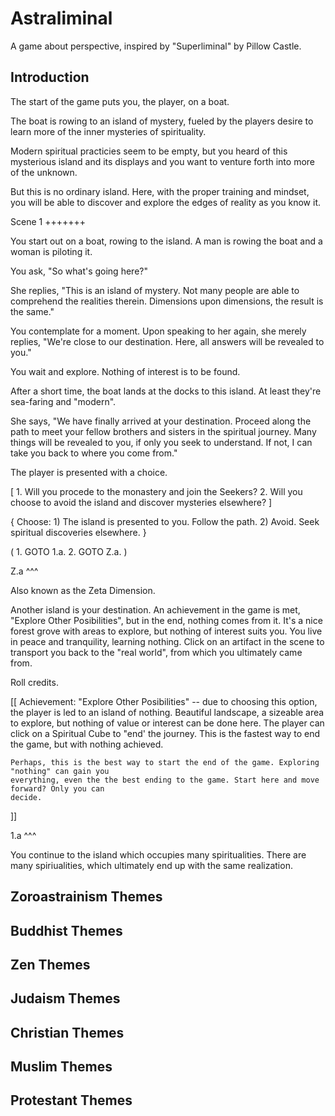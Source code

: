 Astraliminal
============

A game about perspective, inspired by "Superliminal" by Pillow Castle.

Introduction
------------

The start of the game puts you, the player, on a boat.

The boat is rowing to an island of mystery, fueled by the players desire to learn more of the inner
mysteries of spirituality.

Modern spiritual practicies seem to be empty, but you heard of this mysterious island and its
displays and you want to venture forth into more of the unknown.

But this is no ordinary island. Here, with the proper training and mindset, you will be able to
discover and explore the edges of reality as you know it.

Scene 1
+++++++

You start out on a boat, rowing to the island. A man is rowing the boat and a woman is piloting it.

You ask, "So what's going here?"

She replies, "This is an island of mystery. Not many people are able to comprehend the realities
therein. Dimensions upon dimensions, the result is the same."

You contemplate for a moment. Upon speaking to her again, she merely replies, "We're close to our
destination. Here, all answers will be revealed to you."

You wait and explore. Nothing of interest is to be found.

After a short time, the boat lands at the docks to this island. At least they're sea-faring and
"modern".

She says, "We have finally arrived at your destination. Proceed along the path to meet your fellow
brothers and sisters in the spiritual journey. Many things will be revealed to you, if only you
seek to understand. If not, I can take you back to where you come from."

The player is presented with a choice.

[
    1. Will you procede to the monastery and join the Seekers?
    2. Will you choose to avoid the island and discover mysteries elsewhere?
]

{
    Choose:
    1) The island is presented to you. Follow the path.
    2) Avoid. Seek spiritual discoveries elsewhere.
}

(
    1. GOTO 1.a.
    2. GOTO Z.a.
)

Z.a
^^^

Also known as the Zeta Dimension.

Another island is your destination. An achievement in the game is met, "Explore Other Posibilities",
but in the end, nothing comes from it. It's a nice forest grove with areas to explore, but nothing
of interest suits you. You live in peace and tranquility, learning nothing. Click on an artifact in
the scene to transport you back to the "real world", from which you ultimately came from.

Roll credits.

[[
    Achievement: "Explore Other Posibilities" -- due to choosing this option, the player is led
    to an island of nothing. Beautiful landscape, a sizeable area to explore, but nothing of value
    or interest can be done here. The player can click on a Spiritual Cube to "end' the journey.
    This is the fastest way to end the game, but with nothing achieved.

    Perhaps, this is the best way to start the end of the game. Exploring "nothing" can gain you
    everything, even the the best ending to the game. Start here and move forward? Only you can
    decide.
]]

1.a
^^^

You continue to the island which occupies many spiritualities. There are many spiriualities, which
ultimately end up with the same realization.

Zoroastrainism Themes
---------------------

Buddhist Themes
---------------

Zen Themes
----------

Judaism Themes
--------------

Christian Themes
----------------

Muslim Themes
-------------

Protestant Themes
-----------------

